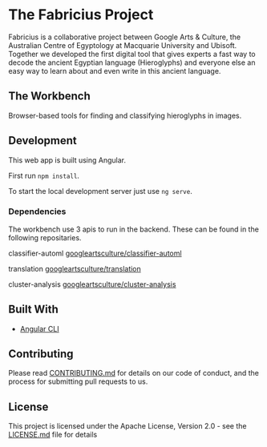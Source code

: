 # The Fabricius Project

Fabricius is a collaborative project between Google Arts & Culture, the Australian Centre of Egyptology at Macquarie University and Ubisoft. Together we developed the first digital tool that gives experts a fast way to decode the ancient Egyptian language (Hieroglyphs) and everyone else an easy way to learn about and even write in this ancient language.

## The Workbench

Browser-based tools for finding and classifying hieroglyphs in images.

## Development

This web app is built using Angular.

First run `npm install`.

To start the local development server just use `ng serve`.

### Dependencies

The workbench use 3 apis to run in the backend. These can be found in the following repositaries.

classifier-automl [googleartsculture/classifier-automl](https://github.com/googleartsculture/classifier-automl)

translation [googleartsculture/translation](https://github.com/googleartsculture/translation)

cluster-analysis [googleartsculture/cluster-analysis](https://github.com/googleartsculture/cluster-analysis)

## Built With

- [Angular CLI](https://cli.angular.io/)

## Contributing

Please read [CONTRIBUTING.md](./CONTRIBUTING.md) for details on our code of conduct, and the process for submitting pull requests to us.

## License

This project is licensed under the Apache License, Version 2.0 - see the [LICENSE.md](./LICENSE.md) file for details
